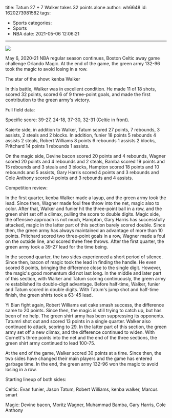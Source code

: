 title: Tatum 27 + 7 Walker takes 32 points alone
author: wh6648
id: 1620273981582
tags: 
- Sports
categories: 
- Sports
- NBA
date: 2021-05-06 12:06:21
---
![](https://p5.itc.cn/q_70/images01/20210506/e8cd69fc433f49feafe9e56c5c5e9728.jpeg)


May 6, 2020-21 NBA regular season continues, Boston Celtic away game challenge Orlando Magic. At the end of the game, the green army 132-96 took the magic to avoid losing in a row.

The star of the show: kenba Walker

In this battle, Walker was in excellent condition. He made 11 of 18 shots, scored 32 points, scored 6 of 9 three-point goals, and made the first contribution to the green army's victory.

Full field data:

Specific score: 39-27, 24-18, 37-30, 32-31 (Celtic in front).

Kaierte side, in addition to Walker, Tatum scored 27 points, 7 rebounds, 3 assists, 2 steals and 2 blocks. In addition, funier 18 points 5 rebounds 4 assists 2 steals, Robert Williams 8 points 6 rebounds 1 assists 2 blocks, Pritchard 14 points 1 rebounds 1 assists.

On the magic side, Devine bacon scored 20 points and 4 rebounds, Wagner scored 20 points and 4 rebounds and 2 steals, Bamba scored 19 points and 15 rebounds and 3 steals and 3 blocks, Hampton scored 18 points and 10 rebounds and 5 assists, Gary Harris scored 4 points and 3 rebounds and Cole Anthony scored 4 points and 3 rebounds and 4 assists.

Competition review:

In the first quarter, kenba Walker made a layup, and the green army took the lead. Since then, Wagner made foul free throw into the net, magic also to color. After that, Walker and funier hit the three-point ball in a row, and the green shirt set off a climax, pulling the score to double digits. Magic side, the offensive approach is not much, Hampton, Gary Harris has successfully attacked, magic in the latter part of this section barely scored double. Since then, the green army has always maintained an advantage of more than 10 points. Pritchard scored two three-point goals in a row, Wagner made a foul on the outside line, and scored three free throws. After the first quarter, the green army took a 39-27 lead for the time being.

In the second quarter, the two sides experienced a short period of silence. Since then, bacon of magic took the lead in finding the handle. He even scored 8 points, bringing the difference close to the single digit. However, the magic's good momentum did not last long. In the middle and later part of this section, with Walker and Tatum scoring continuously, the green army re established its double-digit advantage. Before half-time, Walker, funier and Tatum scored in double digits. With Tatum's jump shot and half-time finish, the green shirts took a 63-45 lead.

Yi Bian fight again, Robert Williams eat cake smash success, the difference came to 20 points. Since then, the magic is still trying to catch up, but has been of no help. The green shirt army has been suppressing its opponents. Tatumri shot out and scored 13 points in a single quarter. Walker also continued to attack, scoring to 29. In the latter part of this section, the green army set off a new climax, and the difference continued to widen. With Cornett's three points into the net and the end of the three sections, the green shirt army continued to lead 100-75.

At the end of the game, Walker scored 30 points at a time. Since then, the two sides have changed their main players and the game has entered garbage time. In the end, the green army 132-96 won the magic to avoid losing in a row.

Starting lineup of both sides:

Celtic: Evan funier, Jason Tatum, Robert Williams, kenba walker, Marcus smart

Magic: Devine bacon, Moritz Wagner, Muhammad Bamba, Gary Harris, Cole Anthony

